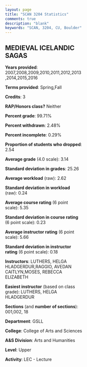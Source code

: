 ```yaml
---
layout: page
title: "SCAN 3204 Statistics"
comments: true
description: "blank"
keywords: "SCAN, 3204, CU, Boulder"
--- 
```

<head>
<script src="https://ajax.googleapis.com/ajax/libs/jquery/2.1.3/jquery.min.js"></script>
<script src="https://dl.dropboxusercontent.com/s/pc42nxpaw1ea4o9/highcharts.js?dl=0"></script>
<!-- <script src="../assets/js/highcharts.js"></script> -->
<style type="text/css">@font-face {
	font-family: "Bebas Neue";
	src: url(https://www.filehosting.org/file/details/544349/BebasNeue%20Regular.otf) format("opentype");
	}
	h1.Bebas { 
		font-family: "Bebas Neue", Verdana, Tahoma;
	}
</style>
</head>
<body>
	<div id="container" style="float: right; width: 45%; height: 88%; margin-left: 2.5%; margin-right: 2.5%;"></div>
	<script language="JavaScript">
		$(document).ready(function() {
		var chart = {type: 'column'};
		var title = {text: 'Grade Distribution'};
		var xAxis = {categories: ['A','B','C','D','F'],crosshair: true};
		var yAxis = {min: 0,title: {text: 'Percentage'}};
		var tooltip = {headerFormat: '<center><b><span style="font-size:20px">{point.key}</span></b></center>',
		               pointFormat: '<td style="padding:0"><b>{point.y:.1f}%</b></td>',
		               footerFormat: '</table>',shared: true,useHTML: true};
		var plotOptions = {column: {pointPadding: 0.0,borderWidth: 0}};  
		var credits = {enabled: false};var series= [{name: 'Percent',data: [44.31,33.38,16.77,4.62,0.92,]}];
		var json = {};
		json.chart = chart;
		json.title = title;
		json.tooltip = tooltip;
		json.xAxis = xAxis;
		json.yAxis = yAxis;  
		json.series = series;
		json.plotOptions = plotOptions;  
		json.credits = credits;
		$('#container').highcharts(json);
	});
	</script>
</body>
			   
## MEDIEVAL ICELANDIC SAGAS

**Years provided**: 2007,2008,2009,2010,2011,2012,2013,2014,2015,2016

**Terms provided**: Spring,Fall

**Credits**: 3

**RAP/Honors class?** Neither

**Percent grade**: 99.71%

**Percent withdrawn**: 2.48%

**Percent incomplete**: 0.29%

**Proportion of students who dropped**: 2.54

**Average grade** (4.0 scale): 3.14

**Standard deviation in grades**: 25.26

**Average workload** (raw): 2.62

**Standard deviation in workload** (raw): 0.24

**Average course rating** (6 point scale): 5.35

**Standard deviation in course rating** (6 point scale): 0.23

**Average instructor rating** (6 point scale): 5.66

**Standard deviation in instructor rating** (6 point scale): 0.18

**Instructors**: LUTHERS, HELGA HLADGERDUR,RAGGIO, AVEDAN CAITLYN,MOSES, REBECCA ELIZABETH

**Easiest instructor** (based on class grade): LUTHERS, HELGA HLADGERDUR

**Sections** (and **number of sections**): 001,002, 18

**Department**: GSLL

**College**: College of Arts and Sciences

**A&S Division**: Arts and Humanities

**Level**: Upper

**Activity**: LEC - Lecture